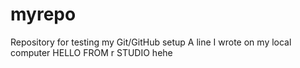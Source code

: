 # myrepo
Repository for testing my Git/GitHub setup
A line I wrote on my local computer
HELLO FROM r STUDIO
hehe
